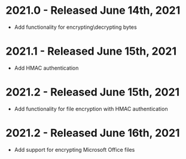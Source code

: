 # 2021.0 - Released June 14th, 2021
- Add functionality for encrypting\decrypting bytes

# 2021.1 - Released June 15th, 2021
- Add HMAC authentication

# 2021.2 - Released June 15th, 2021
- Add functionality for file encryption with HMAC authentication

# 2021.2 - Released June 16th, 2021
- Add support for encrypting Microsoft Office files